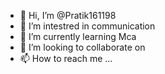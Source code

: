 - 👋 Hi, I’m @Pratik161198
- 👀 I’m intestred in communication
- 🌱 I’m currently learning Mca
- 💞️ I’m looking to collaborate on 
- 📫 How to reach me ...

<!---
Pratik161198/Pratik161198 is a ✨ special ✨ repository because its `README.md` (this file) appears on your GitHub profile.
You can click the Preview link to take a look at your changes.
--->
